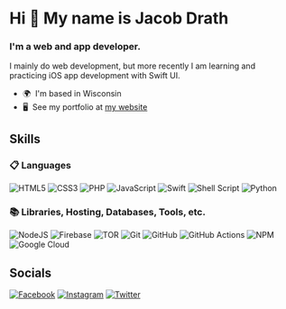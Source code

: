 # Hi 👋 My name is Jacob Drath
### I'm a web and app developer.  
I mainly do web development, but more recently I am learning and practicing iOS app development with Swift UI. 
* 🌍  I'm based in Wisconsin 
* 🖥️  See my portfolio at [my website](http://jacobdrath.co) 

## Skills
### 📋 Languages
![HTML5](https://img.shields.io/badge/html5-%23E34F26.svg?style=for-the-badge&logo=html5&logoColor=white) ![CSS3](https://img.shields.io/badge/css3-%231572B6.svg?style=for-the-badge&logo=css3&logoColor=white) ![PHP](https://img.shields.io/badge/php-%23777BB4.svg?style=for-the-badge&logo=php&logoColor=white) ![JavaScript](https://img.shields.io/badge/javascript-%23323330.svg?style=for-the-badge&logo=javascript&logoColor=%23F7DF1E) ![Swift](https://img.shields.io/badge/swift-F54A2A?style=for-the-badge&logo=swift&logoColor=white) ![Shell Script](https://img.shields.io/badge/shell_script-%23121011.svg?style=for-the-badge&logo=gnu-bash&logoColor=white) ![Python](https://img.shields.io/badge/python-3670A0?style=for-the-badge&logo=python&logoColor=ffdd54)
### 📚 Libraries, Hosting, Databases, Tools, etc.
![NodeJS](https://img.shields.io/badge/node.js-6DA55F?style=for-the-badge&logo=node.js&logoColor=white) ![Firebase](https://img.shields.io/badge/Firebase-039BE5?style=for-the-badge&logo=Firebase&logoColor=white) ![TOR](https://img.shields.io/badge/tor-%237E4798.svg?style=for-the-badge&logo=tor-project&logoColor=white) ![Git](https://img.shields.io/badge/git-%23F05033.svg?style=for-the-badge&logo=git&logoColor=white) ![GitHub](https://img.shields.io/badge/github-%23121011.svg?style=for-the-badge&logo=github&logoColor=white) ![GitHub Actions](https://img.shields.io/badge/github%20actions-%232671E5.svg?style=for-the-badge&logo=githubactions&logoColor=white) ![NPM](https://img.shields.io/badge/NPM-%23000000.svg?style=for-the-badge&logo=npm&logoColor=white) ![Google Cloud](https://img.shields.io/badge/GoogleCloud-%234285F4.svg?style=for-the-badge&logo=google-cloud&logoColor=white)

## Socials
[![Facebook](https://img.shields.io/badge/Facebook-%231877F2.svg?style=for-the-badge&logo=Facebook&logoColor=white&label=jacobdrath&labelColor=2d57ad)](https://www.facebook.com/jacobdrath/) [![Instagram](https://img.shields.io/badge/Instagram-%23E4405F.svg?style=for-the-badge&logo=Instagram&logoColor=white&label=jacd082&labelColor=C13584)](http://www.instagram.com/jacd082/) [![Twitter](https://img.shields.io/badge/Twitter-%231DA1F2.svg?style=for-the-badge&logo=Twitter&logoColor=white&label=jacobd082&labelColor=0c7dc2)](https://www.twitter.com/Jacobd082)

